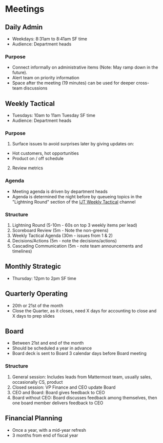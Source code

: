 # Meetings

## Daily Admin 

- Weekdays: 8:31am to 8:41am SF time
- Audience: Department heads

### Purpose

- Connect informally on administrative items (Note: May ramp down in the future). 
- Alert team on priority information 
- Space after the meeting (19 minutes) can be used for deeper cross-team discussions 

## Weekly Tactical 

- Tuesdays: 10am to 11am Tuesday SF time 
- Audience: Department heads

### Purpose

1. Surface issues to avoid surprises later by giving updates on:

- Hot customers, hot opportunities
- Product on / off schedule

2. Review metrics

### Agenda

- Meeting agenda is driven by department heads
- Agenda is determined the night before by queueing topics in the "Lightning Round" section of the [IJT Weekly Tactical](https://oss.mattermost.com/mattermost/channels/weekly-tactical-mtg) channel

### Structure

1. Lightning Round (5-10m - 60s on top 3 weekly items per lead)
2. Scoreboard Review (5m - Note the non-greens)
3. Weekly Tactical Agenda (30m - issues from 1 & 2)
4. Decisions/Actions (5m - note the decisions/actions)
5. Cascading Communication (5m - note team announcements and timelines)

## Monthly Strategic 

- Thursday: 12pm to 2pm SF time

## Quarterly Operating

- 20th or 21st of the month
- Close the Quarter, as it closes, need X days for accounting to close and X days to prep slides

## Board

- Between 21st and end of the month
- Should be scheduled a year in advance
- Board deck is sent to Board 3 calendar days before Board meeting

### Structure

1.  General session: Includes leads from Mattermost team, usually sales, occasionally CS, product 
2.  Closed session: VP Finance and CEO update Board
3.  CEO and Board: Board gives feedback to CEO
4.  Board without CEO: Board discusses feedback among themselves, then one board member delivers feedback to CEO

## Financial Planning

- Once a year, with a mid-year refresh 
- 3 months from end of fiscal year

